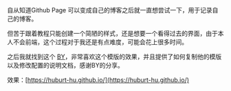 自从知道Github Page 可以变成自己的博客之后就一直想尝试一下，用于记录自己的博客。

但苦于跟着教程只能创建一个简陋的样式，还是想要一个看得过去的界面，由于本人不会前端，这个过程对于我还是有点难度，可能会花上很多时间。

之后我就找到这个 [BY](https://github.com/qiubaiying/qiubaiying.github.io)，非常喜欢这个模版的效果，并且提供了如何复制他的模版以及修改配置的说明文档，感谢BY的分享。

效果：[https://huburt-hu.github.io/](https://huburt-hu.github.io/)
